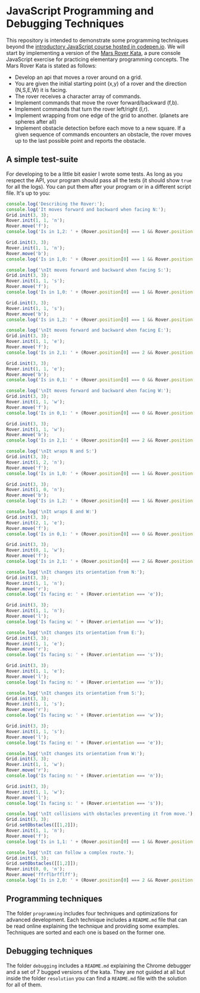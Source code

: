 
# JavaScript Programming and Debugging Techniques

This repository is intended to demonstrate some programming techniques beyond the [introductory JavaScript course hosted in codepen.io](http://codepen.io/collection/JKfzm/). We will start by implementing a version of the [Mars Rover Kata](http://dallashackclub.com/rover), a pure console JavaScript exercise for practicing elementary programming concepts. The Mars Rover Kata is stated as follows:

  * Develop an api that moves a rover around on a grid.
  * You are given the initial starting point (x,y) of a rover and the direction (N,S,E,W) it is facing.
  * The rover receives a character array of commands.
  * Implement commands that move the rover forward/backward (f,b).
  * Implement commands that turn the rover left/right (l,r).
  * Implement wrapping from one edge of the grid to another. (planets are spheres after all)
  * Implement obstacle detection before each move to a new square. If a given sequence of commands encounters an obstacle, the rover moves up to the last possible point and reports the obstacle.

## A simple test-suite

For developing to be a little bit easier I wrote some tests. As long as you respect the API, your program should pass all the tests (it should show `true` for all the logs). You can put them after your program or in a different script file. It's up to you:

```javascript
console.log('Describing the Rover:');
console.log('It moves forward and backward when facing N:');
Grid.init(3, 3);
Rover.init(1, 1, 'n');
Rover.move('f');
console.log('Is in 1,2: ' + (Rover.position[0] === 1 && Rover.position[1] === 2));

Grid.init(3, 3);
Rover.init(1, 1, 'n');
Rover.move('b');
console.log('Is in 1,0: ' + (Rover.position[0] === 1 && Rover.position[1] === 0));

console.log('\nIt moves forward and backward when facing S:');
Grid.init(3, 3);
Rover.init(1, 1, 's');
Rover.move('f');
console.log('Is in 1,0: ' + (Rover.position[0] === 1 && Rover.position[1] === 0));

Grid.init(3, 3);
Rover.init(1, 1, 's');
Rover.move('b');
console.log('Is in 1,2: ' + (Rover.position[0] === 1 && Rover.position[1] === 2));

console.log('\nIt moves forward and backward when facing E:');
Grid.init(3, 3);
Rover.init(1, 1, 'e');
Rover.move('f');
console.log('Is in 2,1: ' + (Rover.position[0] === 2 && Rover.position[1] === 1));

Grid.init(3, 3);
Rover.init(1, 1, 'e');
Rover.move('b');
console.log('Is in 0,1: ' + (Rover.position[0] === 0 && Rover.position[1] === 1));

console.log('\nIt moves forward and backward when facing W:');
Grid.init(3, 3);
Rover.init(1, 1, 'w');
Rover.move('f');
console.log('Is in 0,1: ' + (Rover.position[0] === 0 && Rover.position[1] === 1));

Grid.init(3, 3);
Rover.init(1, 1, 'w');
Rover.move('b');
console.log('Is in 2,1: ' + (Rover.position[0] === 2 && Rover.position[1] === 1));

console.log('\nIt wraps N and S:')
Grid.init(3, 3);
Rover.init(1, 2, 'n');
Rover.move('f');
console.log('Is in 1,0: ' + (Rover.position[0] === 1 && Rover.position[1] === 0));

Grid.init(3, 3);
Rover.init(1, 0, 'n');
Rover.move('b');
console.log('Is in 1,2: ' + (Rover.position[0] === 1 && Rover.position[1] === 2));

console.log('\nIt wraps E and W:')
Grid.init(3, 3);
Rover.init(2, 1, 'e');
Rover.move('f');
console.log('Is in 0,1: ' + (Rover.position[0] === 0 && Rover.position[1] === 1));

Grid.init(3, 3);
Rover.init(0, 1, 'w');
Rover.move('f');
console.log('Is in 2,1: ' + (Rover.position[0] === 2 && Rover.position[1] === 1));

console.log('\nIt changes its orientation from N:');
Grid.init(3, 3);
Rover.init(1, 1, 'n');
Rover.move('r');
console.log('Is facing e: ' + (Rover.orientation === 'e'));

Grid.init(3, 3);
Rover.init(1, 1, 'n');
Rover.move('l');
console.log('Is facing w: ' + (Rover.orientation === 'w'));

console.log('\nIt changes its orientation from E:');
Grid.init(3, 3);
Rover.init(1, 1, 'e');
Rover.move('r');
console.log('Is facing s: ' + (Rover.orientation === 's'));

Grid.init(3, 3);
Rover.init(1, 1, 'e');
Rover.move('l');
console.log('Is facing n: ' + (Rover.orientation === 'n'));

console.log('\nIt changes its orientation from S:');
Grid.init(3, 3);
Rover.init(1, 1, 's');
Rover.move('r');
console.log('Is facing w: ' + (Rover.orientation === 'w'));

Grid.init(3, 3);
Rover.init(1, 1, 's');
Rover.move('l');
console.log('Is facing e: ' + (Rover.orientation === 'e'));

console.log('\nIt changes its orientation from W:');
Grid.init(3, 3);
Rover.init(1, 1, 'w');
Rover.move('r');
console.log('Is facing n: ' + (Rover.orientation === 'n'));

Grid.init(3, 3);
Rover.init(1, 1, 'w');
Rover.move('l');
console.log('Is facing s: ' + (Rover.orientation === 's'));

console.log('\nIt collisions with obstacles preventing it from move.');
Grid.init(3, 3);
Grid.setObstacles([[1,2]]);
Rover.init(1, 1, 'n');
Rover.move('f');
console.log('Is in 1,1: ' + (Rover.position[0] === 1 && Rover.position[1] === 1));

console.log('\nIt can follow a complex route.');
Grid.init(3, 3);
Grid.setObstacles([[1,2]]);
Rover.init(0, 0, 'n');
Rover.move('ffrflbrfflff');
console.log('Is in 2,0: ' + (Rover.position[0] === 2 && Rover.position[1] === 0));
```

## Programming techniques

The folder `programming` includes four techniques and optimizations for advanced development. Each technique includes a `README.md` file that can be read online explaining the technique and providing some examples. Techniques are sorted and each one is based on the former one.

## Debugging techniques

The folder `debugging` includes a `README.md` explaining the Chrome debugger and a set of 7 bugged versions of the kata. They are not guided at all but inside the folder `resolution` you can find a `README.md` file with the solution for all of them.
